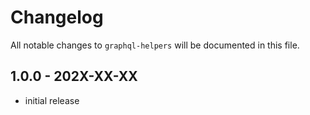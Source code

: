 # Changelog

All notable changes to `graphql-helpers` will be documented in this file.

## 1.0.0 - 202X-XX-XX

- initial release

